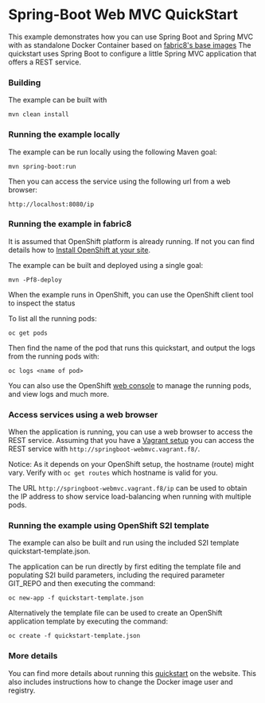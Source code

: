 # Spring-Boot Web MVC QuickStart

This example demonstrates how you can use Spring Boot and Spring MVC with as standalone Docker
Container based on [fabric8's base images](https://github.com/fabric8io/base-images#java-base-images)
The quickstart uses Spring Boot to configure a little Spring MVC application that offers a REST service.


### Building

The example can be built with

    mvn clean install


### Running the example locally

The example can be run locally using the following Maven goal:

    mvn spring-boot:run

Then you can access the service using the following url from a web browser:

    http://localhost:8080/ip


### Running the example in fabric8

It is assumed that OpenShift platform is already running. If not you can find details how to [Install OpenShift at your site](https://docs.openshift.com/enterprise/3.1/install_config/install/index.html).

The example can be built and deployed using a single goal:

    mvn -Pf8-deploy

When the example runs in OpenShift, you can use the OpenShift client tool to inspect the status

To list all the running pods:

    oc get pods

Then find the name of the pod that runs this quickstart, and output the logs from the running pods with:

    oc logs <name of pod>

You can also use the OpenShift [web console](https://docs.openshift.com/enterprise/3.1/getting_started/developers/developers_console.html#tutorial-video) to manage the
running pods, and view logs and much more.


### Access services using a web browser

When the application is running, you can use a web browser to access the REST service. Assuming that you
have a [Vagrant setup](http://fabric8.io/guide/getStarted/vagrant.html) you can access the REST service with
`http://springboot-webmvc.vagrant.f8/`.

Notice: As it depends on your OpenShift setup, the hostname (route) might vary. Verify with `oc get routes` which
hostname is valid for you.

The URL `http://springboot-webmvc.vagrant.f8/ip` can be used to obtain the IP address to show service load-balancing
when running with multiple pods.


### Running the example using OpenShift S2I template

The example can also be built and run using the included S2I template quickstart-template.json.

The application can be run directly by first editing the template file and populating S2I build parameters, including the required parameter GIT_REPO and then executing the command:

    oc new-app -f quickstart-template.json

Alternatively the template file can be used to create an OpenShift application template by executing the command:

    oc create -f quickstart-template.json


### More details

You can find more details about running this [quickstart](http://fabric8.io/guide/quickstarts/running.html) on the website. This also includes instructions how to change the Docker image user and registry.


